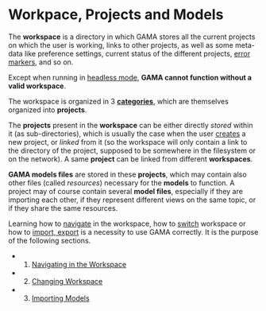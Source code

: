 # Workpace, Projects and Models



The **workspace** is a directory in which GAMA stores all the current projects on which the user is working, links to other projects, as well as some meta-data like preference settings, current status of the different projects, [error markers](ValidationOfModels), and so on.

Except when running in [headless mode](Headless), **GAMA cannot function without a valid workspace**.

The workspace is organized in 3 **[categories](NavigatingWorkspace)**, which are themselves organized into **projects**.

The **projects** present in the **workspace** can be either directly _stored_ within it (as sub-directories), which is usually the case when the user [creates](EditingModels#Creating_a_first_model) a new project, or _linked_ from it (so the workspace will only contain a link to the directory of the project, supposed to be somewhere in the filesystem or on the network). A same **project** can be linked from different **workspaces**.

**GAMA models files** are stored in these **projects**, which may contain also other files (called _resources_) necessary for the **models** to function. A project may of course contain several **model files**, especially if they are importing each other, if they represent different views on the same topic, or if they share the same resources.

Learning how to [navigate](NavigatingWorkspace) in the workspace, how to [switch](ChangingWorkspace) workspace or how to [import, export](ImportingModels) is a necessity to use GAMA correctly. It is the purpose of the following sections.

* 1. [Navigating in the Workspace](NavigatingWorkspace)
* 2. [Changing Workspace](ChangingWorkspace)
* 3. [Importing Models](ImportingModels)